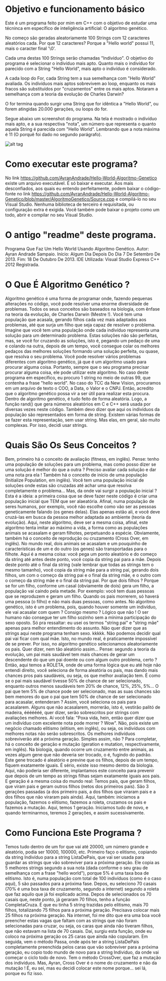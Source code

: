 # Objetivo e funcionamento básico

Este é um programa feito por mim em C++ com o objetivo de estudar uma técninca em específico de inteligência artificial: O algoritmo genético.

No começo são geradas aleatoriamente 100 Strings com 12 caracteres aleatórios cada. Por que 12 caracteres? Porque a "Hello world" possui 11, mais o caracter final '\0'.

Cada uma destas 100 Strings serão chamadas "Indivíduo". O objetivo do programa é selecionar o indivíduo mais apto. Quanto mais o indivíduo for parecido com a String "Hello World", mais apto o indivíduo é considerado.

A cada loop do For, cada String tem a sua semelhança com "Hello World" avaliada. Os indivíduos mais aptos sobrevivem ao loop, enquanto os mais fracos são substituídos por "cruzamentos" entre os mais aptos. Notaram a semelhança com a teoria da evolução de Charles Darwin?

O for termina quando surgir uma String que for idêntica a "Hello World", ou forem atingidas 20.000 gerações, ou loops do for.

Segue abaixo um screenshot do programa. Na tela é mostrado o indivíduo mais apto, e a sua respectiva "nota", um número que representa o quanto aquela String é parecida com "Hello World". Lembrando que a nota máxima é 11 (O porquê foi dado no segundo parágrafo).

![alt tag](http://i63.tinypic.com/11w8312.jpg)

# Como executar este programa?
 
No link https://github.com/AyranAndrade/Hello-World-Algoritmo-Genetico existe um arquivo executável. É só baixar e executar. Aos mais desconfiados, aos quais eu entendo perfeitamente, podem baixar o código-fonte no link https://github.com/AyranAndrade/Hello-World-Algoritmo-Genetico/blob/master/AlgoritmoGenetico/Source.cpp e compilá-lo no seu Visual Studio. Nenhuma biblioteca de terceiro é requisitada, ou configuração extra é exigida.
Você também pode baixar o projeto como um todo, abrir e compilar no seu Visual Studio.

# O antigo "readme" deste programa.

Programa Que Faz Um Hello World Usando Algoritmo Genético.
Autor: Ayran Andrade Sampaio.
Início: Algum Dia Depois Do Dia 7 De Setembro De 2013.
Fim: 18 De Outubro De 2013.
IDE Utilizada: Visual Studio Express C++ 2012 Registrada.

# O Que É Algoritmo Genético ?

Algoritmo genético é uma forma de programar onde, fazendo pequenas alterações no código, você pode resolver uma
enorme diversidade de problemas. Todos os seus conceitos são baseados na biologia, com ênfase na teoria da evolução,
de Charles Darwin (Mestre !). Você tem uma população que acasala, gerando filhos cada vez mais adaptados aos
problemas, até que surja um filho que seja capaz de resolver o problema.
Imagine que você tem uma população onde cada indivíduo representa uma solução para um determinado problema. Estas
soluções não são perfeitas, mas, se você for cruzando as soluções, isto é, pegando um pedaço de uma e colando na
outra, depois de um tempo, você consegue colar os melhores pedaços das melhores soluções formando uma solução
perfeita, ou quase, que resolva o seu problema.
Você pode resolver vários problemas diferentes com algoritmo genético, já que é um algoritmo usado para procurar
alguma coisa. Portanto, sempre que o seu programa precisar procurar alguma coisa, ele pode utilizar este algoritmo.
No caso deste programa em específico, eu procuro 1 string no meio de outras 99, que contenha a frase "hello world".
No caso do TCC da New Vision, procuramos em um arquivo de texto o COO, a Data, o Valor e o CNPJ. Então, acredito
que o algoritmo genético possa vir a ser útil para realizar esta procura.
Dentro de algoritmo genético, é tudo feito de forma aleatória. Logo, a função rand() que gera números aleatórios
em C e C++ será usada por diversas vezes neste código. Também devo dizer que aqui os indivíduos da população são
representados em forma de string. Existem várias formas de se fazer esta representação, sem usar string. Mas elas,
em geral, são muito complexas. Por isso, decidi usar strings.

# Quais São Os Seus Conceitos ?

Bem, primeiro há o conceito de avaliação (fitness, em inglês). Pense: tenho uma população de soluções para um
problema, mas como posso dizer se uma solução é melhor do que a outra ? Preciso avaliar cada solução e dar uma
nota pra ela !
Também há o conceito de início de uma população (Initialize Population, em inglês). Você tem uma população inicial de 
soluções onde estas são cruzadas até achar uma que resolva completamente o problema... Mas, da onde vai surgir a
população inicial ? Esta é a ideia: a primeira coisa que se deve fazer neste código é criar uma população inicial
que TEM que ser alaeatória. Afinal, numa população de seres humanos, por exemplo, você não escolhe como vão ser as
pessoas geneticamente falando (os genes delas). Elas apenas estão ali, e você deve cruzá-las em busca da pessoa
melhor adaptada ao ambiente (teoria da evolução). Aqui, neste algoritmo, deve ser a mesma coisa, afinal, este
algoritmo tenta imitar ao máximo a vida, a forma como as populações animais se acasalam e geram filhotes,
perpetuando a espécie.
Obviamente, também há o conceito de reprodução ou cruzamento (Cross Over, em inglês). No mundo real, dois animais se
acasalam e um pouquinho de características de um e do outro (os genes) são transportadas para o filhote.
Aqui é a mesma coisa: você pega um ponto aleatório e do começo da string até antes deste ponto, você copia da
string pai para a mãe. Depois deste ponto até o final da string (vale lembrar que todas as strings tem o mesmo
tamanho), você copia da string mãe para a string pai, gerando dois filhos, um com o começo da string pai e o final
da string mãe, e o outro com o começo da string mãe e o final da string pai. Por que dois filhos ? Porque se for
um filho, conforme um casal (obviamente de dois) gera um filho, a população vai caindo pela metade. Por exemplo:
você tem duas pessoas que se reproduzem e geram um filho. Quando os pais morrerem, só haverá uma pessoa (o filho) e 
não mais duas pessoas, como antes. No algoritmo genético, isto é um problema, pois, quando houver somente um
indivíduo, ele vai acasalar com quem ? Consigo mesmo ? Lógico que não ! O ser humano não consegue ter um filho
sozinho sem a mínima participação do sexo oposto. Só pra ressaltar: eu usei os termos "string pai" e "string mãe"
apenas para melhor entendimento do assunto. Não quer dizer que as strings aqui neste programa tenham sexo. kkkkk.
Não podemos decidir qual pai vai ficar com qual mãe. Isto, no mundo real, é praticamente impossível de se prever.
Por isso, no algoritmo genético selecionamos aleatoriamente os pais. Quer dizer, nem tão aleatório assim...
Pense: segundo a teoria da evolução, um pai mais saudável tem mais chances de gerar um descendente do que um pai
doente ou com algum outro problema, certo ? Então, aqui temos a ROLETA, onde de uma forma lógica que eu até hoje não
entendi direito, você seleciona de forma aleatória os pais, mas dando mais chances pros pais saudáveis, ou seja,
os que melhor avaliação tem. É como se o pai mais saudável tivesse 50% de chance de ser selecionado, enquanto
outros menos saudáveis tem 20% de chance, 12%, 25%, 5%... O pai que tem 5% de chance pode ser selecionado, mas as
suas chances são bem menores do que o pai que tem 50% de chance de ser selecionado para acasalar, entenderam ? Assim,
você seleciona os pais para acasalarem. Alguns que não acasalarem, morrerão, isto é, vestirão palitó de madeira,
ééééééé, quer dizer, serão sobrescritos por strings com avaliações melhores.
Aí você fala: "Poxa vida, hein, então quer dizer que um indivíduo com excelente nota pode morrer ? Wow". Não, pois
existe um negócio chamado elitismo (elitism, em inglês), ou seja, os indivíduos com melhores notas não serão
sobrescritos. Os melhores indivíduos sobreviverão até a próxima geração. Simples assim, não ?
Para completar, há o conceito de geração e mutação (geration e mutation, respectivamente, em inglês). Na biologia,
quando ocorre um cruzamento entre animais, as vezes algum gene que não deveria ser trocado, o é, fugindo do padrão.
Este gene trocado é aleatório e previne que os filhos, depois de um tempo, fiquem exatamente iguais. É sério,
existe isso mesmo dentro da biologia. Aqui, não poderia ser diferente, implantamos este conceito para prevenir
que depois de um tempo as strings filhas sejam exatamente iguais aos pais. E geração é a mesma coisa do mundo real:
Temos pais, que geram filhos, que viram pais e geram outros filhos (netos dos primeiros pais). São 3 gerações
passadas (a dos primeiro pais, a dos filhos que viraram pais e a dos filhos que não viraram pais ainda). Aqui,
também: iniciamos a população, fazemos o elitismo, fazemos a roleta, cruzamos os pais e fazemos a mutação. Aqui,
temos 1 geração. Iniciamos tudo de novo, e quando terminarmos, teremos 2 gerações, e assim sucessivamente.

# Como Funciona Este Programa ?

Temos tudo dentro de um for que vai até 20000, um número grande e aleatório, podia ser 10000, 100000, etc.
Primeiro faço o elitismo, copiando da string Indivíduo para a string ListaDePais, que vai ser usada para guardar
as strings que vão sobreviver para a próxima geração. Ele copia as 5 melhores strings segundo a sua nota
(dada conforme o seu grau de semelhança com a frase "hello world"), porque 5% é uma taxa boa de elitismo. Isto é,
numa população com total de 100 indivíduos (como é o caso aqui), 5 são passados para a próxima fase. Depos, eu
seleciono 70 casais (70% é uma boa taxa de cruzamento, segundo a internet) segundo a roleta que faz aquilo que
já foi explicado acima. Depos de selecionados os 70 casais que, neste ponto, já geraram 70 filhos, tenho a função 
CompletaCruza. É que eu tinha 5 string trazidas pelo elitismo, mais 70 filhos, totalizando 75 filhos para a
próxima geração. Precisava colocar mais 25 filhos na próxima geração. Na internet, foi me dito que era uma
boa você preencher estas vagas que faltam com as strings que não foram selecionadas para cruzar, ou seja, os
caras que ainda não tiveram filhos, que não estavam na lista de 70 casais. Daí, surgiu esta função, onde eu
coloco na próxima geração os 25 caras que ainda não copularam. Em seguida, vem o método Passa, onde após ter
a string ListaDePais completamente preenchida pelos caras que vão sobreviver para a próxima geração, eu copio todo
mundo de novo para a string Individuo, da onde vai começar o ciclo todo de novo. Tem o método CrossOver, que faz
a mutação dos indivíduos. Mas, Ayran, Cross Over é o nome do cruzamento e não da mutação ! É, eu sei, mas eu decidi
colocar este nome porque... sei lá, porque eu fiz isso.
